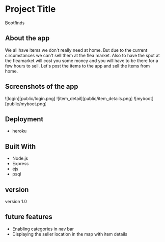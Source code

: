 # Project Title

Bootfinds

## About the app

We all have items we don't really need at home. But due to the current circumstances we can't sell them at the flea market. 
Also to have the spot at the fleamarket will cost you some money and you will have to be there for a few hours to sell. 
Let's post the items to the app and sell the items from home.

## Screenshots of the app

![login][public/login.png]
![item_detail][public/item_details.png]
![myboot][public/myboot.png]

## Deployment

* heroku

## Built With

* Node.js
* Express
* ejs
* psql

## version

version 1.0

## future features

* Enabling categories in nav bar 
* Displaying the seller location in the map with item details
